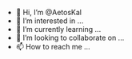 - 👋 Hi, I’m @AetosKal
- 👀 I’m interested in ...
- 🌱 I’m currently learning ...
- 💞️ I’m looking to collaborate on ...
- 📫 How to reach me ...

<!---
AetosKal/AetosKal is a ✨ special ✨ repository because its `README.md` (this file) appears on your GitHub profile.
You can click the Preview link to take a look at your changes.
--->
